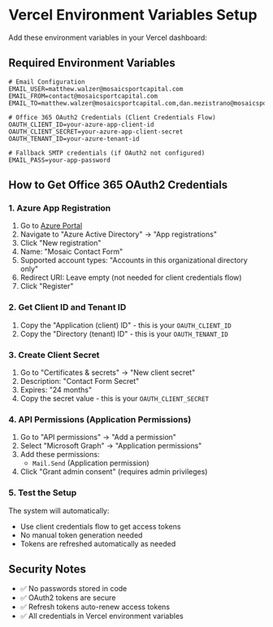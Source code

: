 # Vercel Environment Variables Setup

Add these environment variables in your Vercel dashboard:

## Required Environment Variables

```env
# Email Configuration
EMAIL_USER=matthew.walzer@mosaicsportcapital.com
EMAIL_FROM=contact@mosaicsportcapital.com
EMAIL_TO=matthew.walzer@mosaicsportcapital.com,dan.mezistrano@mosaicsportcapital.com

# Office 365 OAuth2 Credentials (Client Credentials Flow)
OAUTH_CLIENT_ID=your-azure-app-client-id
OAUTH_CLIENT_SECRET=your-azure-app-client-secret
OAUTH_TENANT_ID=your-azure-tenant-id

# Fallback SMTP credentials (if OAuth2 not configured)
EMAIL_PASS=your-app-password
```

## How to Get Office 365 OAuth2 Credentials

### 1. Azure App Registration
1. Go to [Azure Portal](https://portal.azure.com/)
2. Navigate to "Azure Active Directory" → "App registrations"
3. Click "New registration"
4. Name: "Mosaic Contact Form"
5. Supported account types: "Accounts in this organizational directory only"
6. Redirect URI: Leave empty (not needed for client credentials flow)
7. Click "Register"

### 2. Get Client ID and Tenant ID
1. Copy the "Application (client) ID" - this is your `OAUTH_CLIENT_ID`
2. Copy the "Directory (tenant) ID" - this is your `OAUTH_TENANT_ID`

### 3. Create Client Secret
1. Go to "Certificates & secrets" → "New client secret"
2. Description: "Contact Form Secret"
3. Expires: "24 months"
4. Copy the secret value - this is your `OAUTH_CLIENT_SECRET`

### 4. API Permissions (Application Permissions)
1. Go to "API permissions" → "Add a permission"
2. Select "Microsoft Graph" → "Application permissions"
3. Add these permissions:
   - `Mail.Send` (Application permission)
4. Click "Grant admin consent" (requires admin privileges)

### 5. Test the Setup
The system will automatically:
- Use client credentials flow to get access tokens
- No manual token generation needed
- Tokens are refreshed automatically as needed

## Security Notes
- ✅ No passwords stored in code
- ✅ OAuth2 tokens are secure
- ✅ Refresh tokens auto-renew access tokens
- ✅ All credentials in Vercel environment variables
